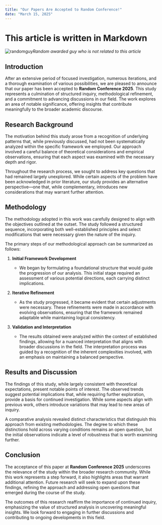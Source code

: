 ```yaml
---
title: "Our Papers Are Accepted to Random Conference!"
date: "March 15, 2025"
---
```


# This article is written in Markdown

![randomguy](/background/random_guy_awarded.jpeg)*Random awarded guy who is not related to this article*

## Introduction  

After an extensive period of focused investigation, numerous iterations, and a thorough examination of various possibilities, we are pleased to announce that our paper has been accepted to **Random Conference 2025**. This study represents a culmination of structured inquiry, methodological refinement, and a commitment to advancing discussions in our field. The work explores an area of notable significance, offering insights that contribute meaningfully to the broader academic discourse.  

## Research Background  

The motivation behind this study arose from a recognition of underlying patterns that, while previously discussed, had not been systematically analyzed within the specific framework we employed. Our approach involved a careful balance of theoretical considerations and empirical observations, ensuring that each aspect was examined with the necessary depth and rigor.  

Throughout the research process, we sought to address key questions that had remained largely unexplored. While certain aspects of the problem have been acknowledged in prior literature, our study provides an alternative perspective—one that, while complementary, introduces new considerations that may warrant further attention.  

## Methodology  

The methodology adopted in this work was carefully designed to align with the objectives outlined at the outset. The study followed a structured sequence, incorporating both well-established principles and select modifications that were necessary given the nature of the inquiry.  

The primary steps of our methodological approach can be summarized as follows:  

1. **Initial Framework Development**  
   - We began by formulating a foundational structure that would guide the progression of our analysis. This initial stage required an assessment of various potential directions, each carrying distinct implications.  

2. **Iterative Refinement**  
   - As the study progressed, it became evident that certain adjustments were necessary. These refinements were made in accordance with evolving observations, ensuring that the framework remained adaptable while maintaining logical consistency.  

3. **Validation and Interpretation**  
   - The results obtained were analyzed within the context of established findings, allowing for a nuanced interpretation that aligns with broader discussions in the field. The interpretation process was guided by a recognition of the inherent complexities involved, with an emphasis on maintaining a balanced perspective.  

## Results and Discussion  

The findings of this study, while largely consistent with theoretical expectations, present notable points of interest. The observed trends suggest potential implications that, while requiring further exploration, provide a basis for continued investigation. While some aspects align with previous work, others introduce variations that may lead to new areas of inquiry.  

A comparative analysis revealed distinct characteristics that distinguish this approach from existing methodologies. The degree to which these distinctions hold across varying conditions remains an open question, but the initial observations indicate a level of robustness that is worth examining further.  

## Conclusion  

The acceptance of this paper at **Random Conference 2025** underscores the relevance of the study within the broader research community. While this work represents a step forward, it also highlights areas that warrant additional attention. Future research will seek to expand upon these findings, refining the approach and addressing open questions that emerged during the course of the study.  

The outcomes of this research reaffirm the importance of continued inquiry, emphasizing the value of structured analysis in uncovering meaningful insights. We look forward to engaging in further discussions and contributing to ongoing developments in this field.  
